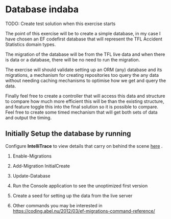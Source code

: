 ﻿# Database indaba

TODO: Create test solution when this exercise starts

The point of this exercise will be to create a simple database, in my case I have chosen an EF codefirst database that will represent the TFL Accident Statistics domain types.

The migration of the database will be from the TFL live data and when there is data or a database, there will be no need to run the migration.

The exercise will should validate setting up an ORM (any) database and its migrations, a mechanism for creating repositories too query the  any data without needing caching mechanisms to optimise how we get and query the data.

Finally feel free to create a controller that will access this data and structure to compare how much more efficient this will be than the existing structure, and feature toggle this into the final solution so it is possible to compare. Feel free to create some timed mechanism that will get both sets of data and output the timing.

## Initially Setup the database by running

Configure **IntelliTrace** to view details that carry on behind the scene [here](https://docs.microsoft.com/en-us/visualstudio/debugger/intellitrace?view=vs-2017) .

1. Enable-Migrations

2. Add-Migration InitialCreate

3. Update-Database

4. Run the Console application to see the unoptimized first version

5. Create a seed for setting up the data from the live server

6. Other commands you may be interested in https://coding.abel.nu/2012/03/ef-migrations-command-reference/

